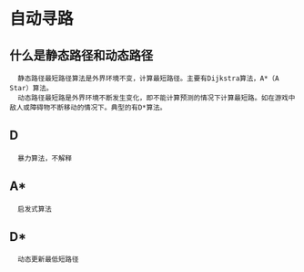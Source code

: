 # 自动寻路

## 什么是静态路径和动态路径
      静态路径最短路径算法是外界环境不变，计算最短路径。主要有Dijkstra算法，A*（A Star）算法。 
      动态路径最短路是外界环境不断发生变化，即不能计算预测的情况下计算最短路。如在游戏中敌人或障碍物不断移动的情况下。典型的有D*算法。
## D 
      暴力算法，不解释
## A*
      启发式算法
## D*
      动态更新最低短路径
